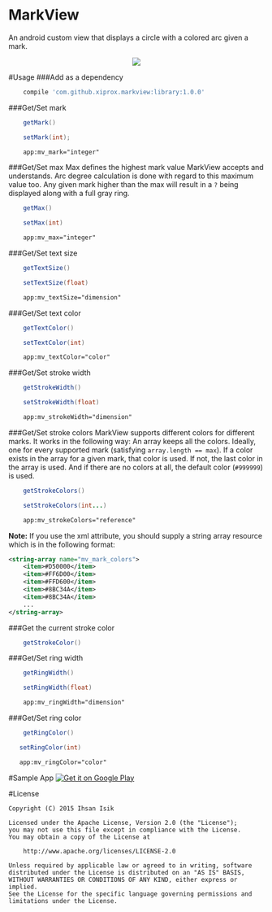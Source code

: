 MarkView
=========
An android custom view that displays a circle with a colored arc given a mark.

<p align="center">
<img src="http://puu.sh/hJkWQ/7f2598cb62.png" />
</p>

#Usage
###Add as a dependency
```groovy
    compile 'com.github.xiprox.markview:library:1.0.0'
```

###Get/Set mark
```java
    getMark()
```
```java
    setMark(int);
```
```xml
    app:mv_mark="integer"
```

###Get/Set max
Max defines the highest mark value MarkView accepts and understands. Arc degree calculation is done with regard to this maximum value too. Any given mark higher than the max will result in a `?` being displayed along with a full gray ring.

```java
    getMax()
```
```java
    setMax(int)
```
```xml
    app:mv_max="integer"
```

###Get/Set text size
```java
    getTextSize()
```
```java
    setTextSize(float)
```
```xml
    app:mv_textSize="dimension"
```

###Get/Set text color
```java
    getTextColor()
```
```java
    setTextColor(int)
```
```xml
    app:mv_textColor="color"
```

###Get/Set stroke width
```java
    getStrokeWidth()
```
```java
    setStrokeWidth(float)
```
```xml
    app:mv_strokeWidth="dimension"
```

###Get/Set stroke colors
MarkView supports different colors for different marks. It works in the following way:
An array keeps all the colors. Ideally, one for every supported mark (satisfying `array.length == max`). If a color exists in the array for a given mark, that color is used. If not, the last color in the array is used. And if there are no colors at all, the default color (`#999999`) is used.

```java
    getStrokeColors()
```
```java
    setStrokeColors(int...)
```
```xml
    app:mv_strokeColors="reference"
```
**Note:** If you use the xml attribute, you should supply a string array resource which is in the following format:
```xml
<string-array name="mv_mark_colors">
    <item>#D50000</item>
    <item>#FF6D00</item>
    <item>#FFD600</item>
    <item>#8BC34A</item>
    <item>#8BC34A</item>
    ...
</string-array>
```

###Get the current stroke color
```java
    getStrokeColor()
```

###Get/Set ring width
```java
    getRingWidth()
```
```java
    setRingWidth(float)
```
```xml
    app:mv_ringWidth="dimension"
```

###Get/Set ring color
```java
    getRingColor()
```
```java
   setRingColor(int)
```
```xml
   app:mv_ringColor="color"
```

#Sample App
<a href="https://play.google.com/store/apps/details?id=tr.xip.markview.sample">
<img alt="Get it on Google Play"
src="https://developer.android.com/images/brand/en_generic_rgb_wo_45.png" />
</a>

#License
```
Copyright (C) 2015 Ihsan Isik

Licensed under the Apache License, Version 2.0 (the "License");
you may not use this file except in compliance with the License.
You may obtain a copy of the License at

    http://www.apache.org/licenses/LICENSE-2.0

Unless required by applicable law or agreed to in writing, software
distributed under the License is distributed on an "AS IS" BASIS,
WITHOUT WARRANTIES OR CONDITIONS OF ANY KIND, either express or implied.
See the License for the specific language governing permissions and
limitations under the License.
```
